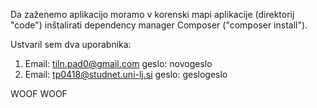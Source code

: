 Da zaženemo aplikacijo moramo v korenski mapi aplikacije (direktorij "code") inštalirati 
dependency manager Composer ("composer install").

Ustvaril sem dva uporabnika:

1) Email: tiln.pad0@gmail.com	geslo: novogeslo
2) Email: tp0418@studnet.uni-lj.si	geslo: geslogeslo

WOOF WOOF
